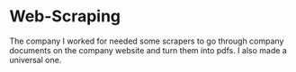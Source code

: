 # Web-Scraping
The company I worked for needed some scrapers to go through company documents on the company website and turn them into pdfs.  I also made a universal one. 

